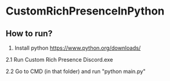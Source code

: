 # CustomRichPresenceInPython

## How to run?
1. Install python https://www.python.org/downloads/

2.1 Run Custom Rich Presence Discord.exe

2.2 Go to CMD (in that folder) and run "python main.py"
